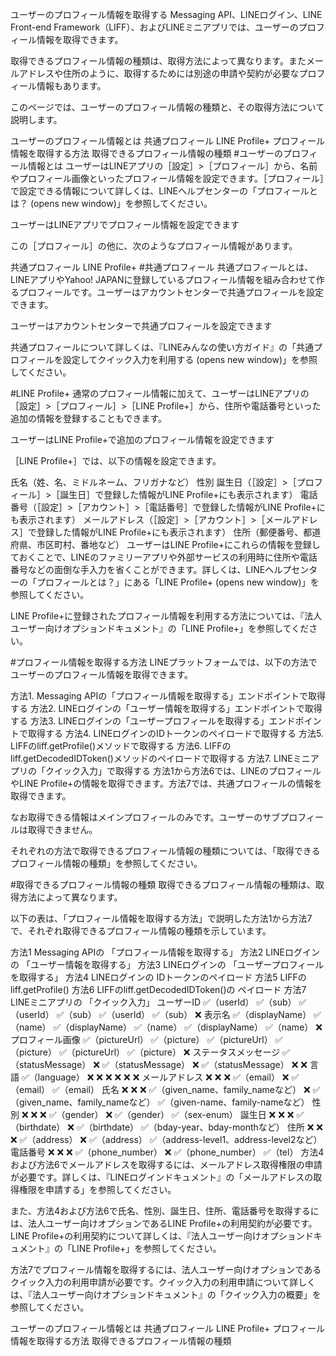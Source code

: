 ユーザーのプロフィール情報を取得する
Messaging API、LINEログイン、LINE Front-end Framework（LIFF）、およびLINEミニアプリでは、ユーザーのプロフィール情報を取得できます。

取得できるプロフィール情報の種類は、取得方法によって異なります。またメールアドレスや住所のように、取得するためには別途の申請や契約が必要なプロフィール情報もあります。

このページでは、ユーザーのプロフィール情報の種類と、その取得方法について説明します。

ユーザーのプロフィール情報とは
共通プロフィール
LINE Profile+
プロフィール情報を取得する方法
取得できるプロフィール情報の種類
#ユーザーのプロフィール情報とは
ユーザーはLINEアプリの［設定］>［プロフィール］から、名前やプロフィール画像といったプロフィール情報を設定できます。［プロフィール］で設定できる情報について詳しくは、LINEヘルプセンターの「プロフィールとは？ (opens new window)」を参照してください。

ユーザーはLINEアプリでプロフィール情報を設定できます

この［プロフィール］の他に、次のようなプロフィール情報があります。

共通プロフィール
LINE Profile+
#共通プロフィール
共通プロフィールとは、LINEアプリやYahoo! JAPANに登録しているプロフィール情報を組み合わせて作るプロフィールです。ユーザーはアカウントセンターで共通プロフィールを設定できます。

ユーザーはアカウントセンターで共通プロフィールを設定できます

共通プロフィールについて詳しくは、『LINEみんなの使い方ガイド』の「共通プロフィールを設定してクイック入力を利用する (opens new window)」を参照してください。

#LINE Profile+
通常のプロフィール情報に加えて、ユーザーはLINEアプリの［設定］>［プロフィール］>［LINE Profile+］から、住所や電話番号といった追加の情報を登録することもできます。

ユーザーはLINE Profile+で追加のプロフィール情報を設定できます

［LINE Profile+］では、以下の情報を設定できます。

氏名（姓、名、ミドルネーム、フリガナなど）
性別
誕生日（［設定］>［プロフィール］>［誕生日］で登録した情報がLINE Profile+にも表示されます）
電話番号（［設定］>［アカウント］>［電話番号］で登録した情報がLINE Profile+にも表示されます）
メールアドレス（［設定］>［アカウント］>［メールアドレス］で登録した情報がLINE Profile+にも表示されます）
住所（郵便番号、都道府県、市区町村、番地など）
ユーザーはLINE Profile+にこれらの情報を登録しておくことで、LINEのファミリーアプリや外部サービスの利用時に住所や電話番号などの面倒な手入力を省くことができます。詳しくは、LINEヘルプセンターの「プロフィールとは？」にある「LINE Profile+ (opens new window)」を参照してください。

LINE Profile+に登録されたプロフィール情報を利用する方法については、『法人ユーザー向けオプションドキュメント』の「LINE Profile+」を参照してください。

#プロフィール情報を取得する方法
LINEプラットフォームでは、以下の方法でユーザーのプロフィール情報を取得できます。

方法1. Messaging APIの「プロフィール情報を取得する」エンドポイントで取得する
方法2. LINEログインの「ユーザー情報を取得する」エンドポイントで取得する
方法3. LINEログインの「ユーザープロフィールを取得する」エンドポイントで取得する
方法4. LINEログインのIDトークンのペイロードで取得する
方法5. LIFFのliff.getProfile()メソッドで取得する
方法6. LIFFのliff.getDecodedIDToken()メソッドのペイロードで取得する
方法7. LINEミニアプリの「クイック入力」で取得する
方法1から方法6では、LINEのプロフィールやLINE Profile+の情報を取得できます。方法7では、共通プロフィールの情報を取得できます。

なお取得できる情報はメインプロフィールのみです。ユーザーのサブプロフィールは取得できません。

それぞれの方法で取得できるプロフィール情報の種類については、「取得できるプロフィール情報の種類」を参照してください。

#取得できるプロフィール情報の種類
取得できるプロフィール情報の種類は、取得方法によって異なります。

以下の表は、「プロフィール情報を取得する方法」で説明した方法1から方法7で、それぞれ取得できるプロフィール情報の種類を示しています。

方法1
Messaging APIの
「プロフィール情報を取得する」	方法2
LINEログインの
「ユーザー情報を取得する」	方法3
LINEログインの
「ユーザープロフィールを取得する」	方法4
LINEログインの
IDトークンのペイロード	方法5
LIFFの
liff.getProfile()	方法6
LIFFのliff.getDecodedIDToken()の
ペイロード	方法7
LINEミニアプリの
「クイック入力」
ユーザーID	✅（userId）	✅（sub）	✅（userId）	✅（sub）	✅（userId）	✅（sub）	❌
表示名	✅（displayName）	✅（name）	✅（displayName）	✅（name）	✅（displayName）	✅（name）	❌
プロフィール画像	✅（pictureUrl）	✅（picture）	✅（pictureUrl）	✅（picture）	✅（pictureUrl）	✅（picture）	❌
ステータスメッセージ	✅（statusMessage）	❌	✅（statusMessage）	❌	✅（statusMessage）	❌	❌
言語	✅（language）	❌	❌	❌	❌	❌	❌
メールアドレス	❌	❌	❌	✅（email）	❌	✅（email）	✅（email）
氏名	❌	❌	❌	✅（given_name、family_nameなど）	❌	✅（given_name、family_nameなど）	✅（given-name、family-nameなど）
性別	❌	❌	❌	✅（gender）	❌	✅（gender）	✅（sex-enum）
誕生日	❌	❌	❌	✅（birthdate）	❌	✅（birthdate）	✅（bday-year、bday-monthなど）
住所	❌	❌	❌	✅（address）	❌	✅（address）	✅（address-level1、address-level2など）
電話番号	❌	❌	❌	✅（phone_number）	❌	✅（phone_number）	✅（tel）
方法4および方法6でメールアドレスを取得するには、メールアドレス取得権限の申請が必要です。詳しくは、『LINEログインドキュメント』の「メールアドレスの取得権限を申請する」を参照してください。

また、方法4および方法6で氏名、性別、誕生日、住所、電話番号を取得するには、法人ユーザー向けオプションであるLINE Profile+の利用契約が必要です。LINE Profile+の利用契約について詳しくは、『法人ユーザー向けオプションドキュメント』の「LINE Profile+」を参照してください。

方法7でプロフィール情報を取得するには、法人ユーザー向けオプションであるクイック入力の利用申請が必要です。クイック入力の利用申請について詳しくは、『法人ユーザー向けオプションドキュメント』の「クイック入力の概要」を参照してください。

ユーザーのプロフィール情報とは
共通プロフィール
LINE Profile+
プロフィール情報を取得する方法
取得できるプロフィール情報の種類
